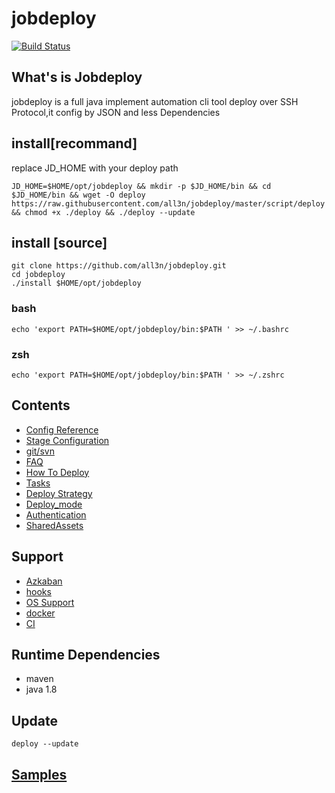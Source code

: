 # jobdeploy

[![Build Status](https://travis-ci.org/all3n/jobdeploy.svg?branch=master)](https://travis-ci.org/all3n/jobdeploy)

## What's is Jobdeploy
jobdeploy is a full java implement automation cli tool deploy over SSH Protocol,it config by JSON and less Dependencies



## install[recommand]

replace JD_HOME with your deploy path

```
JD_HOME=$HOME/opt/jobdeploy && mkdir -p $JD_HOME/bin && cd $JD_HOME/bin && wget -O deploy https://raw.githubusercontent.com/all3n/jobdeploy/master/script/deploy && chmod +x ./deploy && ./deploy --update
```



## install [source]

```
git clone https://github.com/all3n/jobdeploy.git
cd jobdeploy
./install $HOME/opt/jobdeploy
```




### bash

```
echo 'export PATH=$HOME/opt/jobdeploy/bin:$PATH ' >> ~/.bashrc
```
### zsh
```
echo 'export PATH=$HOME/opt/jobdeploy/bin:$PATH ' >> ~/.zshrc
```

## Contents
* [Config Reference](docs/config-reference.md)
* [Stage Configuration](docs/stages.md)
* [git/svn](docs/samples.md)
* [FAQ](docs/faq.md)
* [How To Deploy](docs/how-to-deploy.md)
* [Tasks](docs/tasks.md)
* [Deploy Strategy](docs/strategy.md)
* [Deploy_mode](docs/deploy-mode.md)
* [Authentication](docs/authentication.md)
* [SharedAssets](docs/SharedAssets.md)

## Support
* [Azkaban](docs/azkaban.md)
* [hooks](docs/hooks.md)
* [OS Support](docs/os.md)
* [docker](docs/docker.md)
* [CI](docs/ci.md)


## Runtime Dependencies
* maven
* java  1.8

## Update
```
deploy --update
```

## [Samples](https://github.com/all3n/jobdeploy/tree/master/samples)
